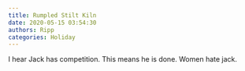 ```yaml
---
title: Rumpled Stilt Kiln
date: 2020-05-15 03:54:30
authors: Ripp
categories: Holiday
---
```


 I hear Jack has competition.
This means he is done. Women hate jack.